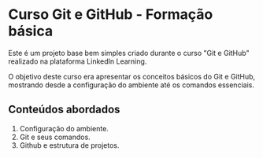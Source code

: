 
# Curso Git e GitHub - Formação básica 

Este é um projeto base bem simples criado durante o curso "Git e GitHub" realizado na plataforma LinkedIn Learning. 

O objetivo deste curso era apresentar os conceitos básicos do Git e GitHub, mostrando desde a configuração do ambiente até os comandos essenciais.

## Conteúdos abordados

1. Configuração do ambiente.
2. Git e seus comandos.
3. Github e estrutura de projetos.